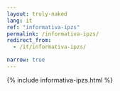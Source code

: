 ```yaml
---
layout: truly-naked
lang: it
ref: "informativa-ipzs"
permalink: /informativa-ipzs/
redirect_from:
  - /it/informativa-ipzs/

narrow: true
---
```


{% include informativa-ipzs.html %}